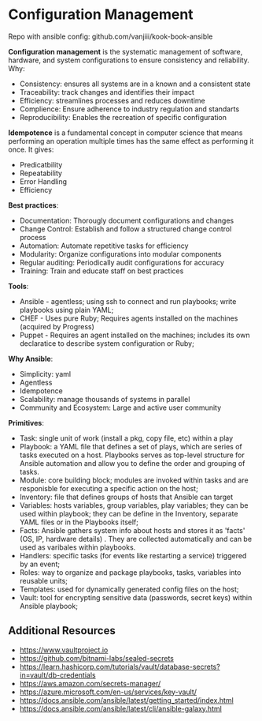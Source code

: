 # Configuration Management

Repo with ansible config: github.com/vanjiii/kook-book-ansible

**Configuration management** is the systematic management of software,
hardware, and system configurations to ensure consistency and reliability. Why: <br>
- Consistency: ensures all systems are in a known and a consistent state
- Traceability: track changes and identifies their impact
- Efficiency: streamlines processes and reduces downtime
- Complience: Ensure adherence to industry regulation and standarts
- Reproducibility: Enables the recreation of specific configuration

**Idempotence** is a fundamental concept in computer science that means
performing an operation multiple times has the same effect as performing it
once. It gives: <br>
- Predicatbility
- Repeatability
- Error Handling
- Efficiency

**Best practices**: <br>
- Documentation: Thorougly document configurations and changes
- Change Control: Establish and follow a structured change control process
- Automation: Automate repetitive tasks for efficiency
- Modularity: Organize configurations into modular components
- Regular auditing: Periodically audit configurations for accuracy
- Training: Train and educate staff on best practices

**Tools**: <br>
- Ansible - agentless; using ssh to connect and run playbooks; write playbooks using plain YAML;
- CHEF - Uses pure Ruby; Requires agents installed on the machines (acquired by Progress)
- Puppet - Requires an agent installed on the machines; includes its own
  declaratice to describe system configuration or Ruby;

**Why Ansible**: <br>
- Simplicity: yaml
- Agentless
- Idempotence
- Scalability: manage thousands of systems in parallel
- Community and Ecosystem: Large and active user community

**Primitives**:<br>
- Task: single unit of work (install a pkg, copy file, etc) within a play
- Playbook: a YAML file that defines a set of plays, which are series of tasks
  executed on a host. Playbooks serves as top-level structure for Ansible
  automation and allow you to define the order and grouping of tasks.
- Module: core building block; modules are invoked within tasks and are
  responisble for executing a specific action on the host;
- Inventory: file that defines groups of hosts that Ansible can target
- Variables: hosts variables, group variables, play variables; they can be used
  within playbook; they can be define in the Inventory, separate YAML files or
  in the Playbooks itself;
- Facts: Ansible gathers system info about hosts and stores it as 'facts' (OS,
  IP, hardware details) . They are collected automatically and can be used as
  varibales within playbooks.
- Handlers: specific tasks (for events like restarting a service) triggered by an event;
- Roles: way to organize and package playbooks, tasks, variables into reusable units;
- Templates: used for dynamically generated config files on the host;
- Vault: tool for encrypting sensitive data (passwords, secret keys) within Ansible playbook;

## Additional Resources

- https://www.vaultproject.io
- https://github.com/bitnami-labs/sealed-secrets
- https://learn.hashicorp.com/tutorials/vault/database-secrets?in=vault/db-credentials
- https://aws.amazon.com/secrets-manager/
- https://azure.microsoft.com/en-us/services/key-vault/
- https://docs.ansible.com/ansible/latest/getting_started/index.html
- https://docs.ansible.com/ansible/latest/cli/ansible-galaxy.html
